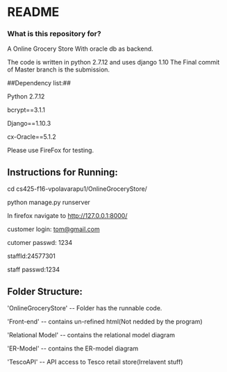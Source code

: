 # README #

### What is this repository for? ###
A Online Grocery Store With oracle db as backend.

The code is written in python 2.7.12 and uses django 1.10
The Final commit of Master branch is the submission.



##Dependency list:##

Python 2.7.12

bcrypt==3.1.1

Django==1.10.3

cx-Oracle==5.1.2


Please use FireFox for testing.

Instructions for Running:
----------------------------
cd cs425-f16-vpolavarapu1/OnlineGroceryStore/

python manage.py runserver

In firefox navigate to http://127.0.0.1:8000/

customer login: tom@gmail.com

cutomer passwd: 1234

staffId:24577301

staff passwd:1234



Folder Structure:
------------------
'OnlineGroceryStore'             -- Folder has the runnable code.

'Front-end'			 -- contains un-refined html(Not nedded by the program)

'Relational Model'               -- contains the relational model diagram

'ER-Model'			 -- contains the ER-model diagram

'TescoAPI'			 -- API access to Tesco retail store(Irrelavent stuff)